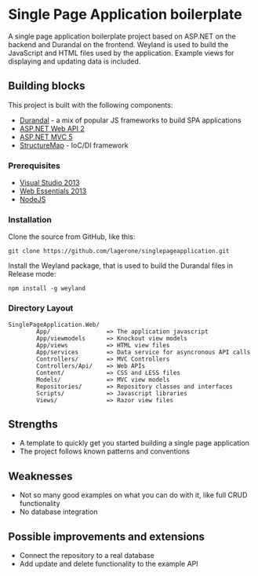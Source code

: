 # Single Page Application boilerplate
A single page application boilerplate project based on ASP.NET on the backend and Durandal on the frontend. Weyland is used to build the JavaScript and HTML files used by the application. Example views for displaying and updating data is included.

## Building blocks
This project is built with the following components:

* [Durandal](http://durandaljs.com/) - a mix of popular JS frameworks to build SPA applications
* [ASP.NET Web API 2](http://www.asp.net/web-api)
* [ASP.NET MVC 5](http://www.asp.net/mvc)
* [StructureMap](https://github.com/structuremap/structuremap) - IoC/DI framework

### Prerequisites
* [Visual Studio 2013](http://www.visualstudio.com/)
* [Web Essentials 2013](http://www.vswebessentials.com)
* [NodeJS](http://nodejs.org)

### Installation
Clone the source from GitHub, like this:

    git clone https://github.com/lagerone/singlepageapplication.git

Install the Weyland package, that is used to build the Durandal files in Release mode:

    npm install -g weyland

### Directory Layout
    SinglePageApplication.Web/
            App/               	=> The application javascript
            App/viewmodels 		=> Knockout view models
            App/views 			=> HTML view files
            App/services        => Data service for asyncronous API calls
            Controllers/		=> MVC Controllers
            Controllers/Api/	=> Web APIs
            Content/			=> CSS and LESS files
            Models/				=> MVC view models
            Repositories/		=> Repository classes and interfaces
            Scripts/			=> Javascript libraries
            Views/				=> Razor view files


## Strengths
* A template to quickly get you started building a single page application
* The project follows known patterns and conventions


## Weaknesses
* Not so many good examples on what you can do with it, like full CRUD functionality
* No database integration

## Possible improvements and extensions
* Connect the repository to a real database
* Add update and delete functionality to the example API
